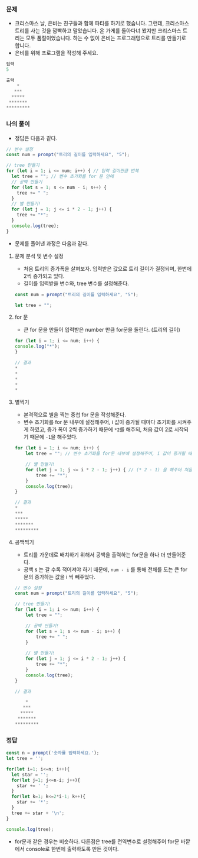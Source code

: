 ### 문제
- 크리스마스 날, 은비는 친구들과 함께 파티를 하기로 했습니다. 그런데, 크리스마스 트리를 사는 것을 깜빡하고 말았습니다. 온 가게를 돌아다녀 봤지만 크리스마스 트리는 모두 품절이었습니다. 하는 수 없이 은비는 프로그래밍으로 트리를 만들기로 합니다. 
- 은비를 위해 프로그램을 작성해 주세요.

```jsx
입력
5

출력
    *
   ***
  *****
 *******
*********
```

### 나의 풀이
- 정답은 다음과 같다.
```jsx
// 변수 설정
const num = prompt("트리의 길이를 입력하세요", "5");

// tree 만들기
for (let i = 1; i <= num; i++) { // 입력 길이만큼 반복
  let tree = ""; // 변수 초기화를 for 문 안에
  // 공백 만들기
  for (let s = 1; s <= num - i; s++) {
    tree += " ";
  }
  // 별 만들기!
  for (let j = 1; j <= i * 2 - 1; j++) {
    tree += "*";
  }
  console.log(tree);
}
```
- 문제를 풀어낸 과정은 다음과 같다.
1. 문제 분석 및 변수 설정
    - 처음 트리의 증가폭을 살펴보자. 입력받은 값으로 트리 길이가 결정되며, 한번에 2씩 증가되고 있다. 
    - 길이를 입력받을 변수와, tree 변수를 설정해준다.
    ```jsx
    const num = prompt("트리의 길이를 입력하세요", "5");

    let tree = "";
    ```
2. for 문
    - 큰 for 문을 만들어 입력받은 number 만큼  for문을 돌린다. (트리의 길이)
    ```jsx
    for (let i = 1; i <= num; i++) {
    console.log("*");
    }

    // 결과
    *
    *
    *
    *
    *
    ```
3. 별찍기
    - 본격적으로 별을 찍는 중첩 for 문을 작성해준다. 
    - 변수 초기화를 for 문 내부에 설정해주어, i 값이 증가될 때마다 초기화를 시켜주게 하였고, 증가 폭이 2씩 증가하기 때문에 `*2`를 해주되, 처음 값이 2로 시작되기 때문에 `-1`을 해주었다.
    ```jsx
    for (let i = 1; i <= num; i++) {
        let tree = ""; // 변수 초기화를 for문 내부에 설정해주어, i 값이 증가될 때마다 초기화를 시켜준다.

        // 별 만들기!
        for (let j = 1; j <= i * 2 - 1; j++) { // (* 2 - 1) 을 해주어 처음 시작은 1 부터 시작할 수 있게 하였다.
            tree += "*";
        }
        console.log(tree);
    }

    // 결과
    * 
    *** 
    ***** 
    ******* 
    *********
    ```

4. 공백찍기
    - 트리를 가운데로 배치하기 위해서 공백을 출력하는 for문을 하나 더 만들어준다. 
    - 공백 s 는 갈 수록 적어져야 하기 때문에, `num - i` 를 통해 전체를 도는 큰 for문의 증가하는 값을 i 씩 빼주었다.
    ```jsx
    // 변수 설정
    const num = prompt("트리의 길이를 입력하세요", "5");

    // tree 만들기!
    for (let i = 1; i <= num; i++) {
        let tree = "";
    
        // 공백 만들기!
        for (let s = 1; s <= num - i; s++) {
            tree += " ";
        }
        
        // 별 만들기!
        for (let j = 1; j <= i * 2 - 1; j++) {
            tree += "*";
        }
        console.log(tree);
    }

    // 결과

        * 
       *** 
      ***** 
     ******* 
    *********
    ```

### 정답
```jsx
const n = prompt('숫자를 입력하세요.');
let tree = '';

for(let i=1; i<=n; i++){
  let star = '';
  for(let j=1; j<=n-i; j++){
    star += ' ';
  }
  for(let k=1; k<=2*i-1; k++){
    star += '*';
  }
  tree += star + '\n';
}

console.log(tree);
```
- for문과 같은 경우는 비슷하다. 다른점은 tree를 전역변수로 설정해주어 for문 바깥에서 console로 한번에 출력하도록 만든 것이다.